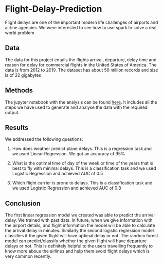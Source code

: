 # Flight-Delay-Prediction

Flight delays are one of the important modern life challenges of airports and airline agencies. We were interested to see how to use spark to solve a real world problem

## Data 

The data for this project entails the flights arrival, departure, delay time and reason for delay for commercial flights in the United States of America. The data is from 2012 to 2019.  The dataset has about 50 million records and size is of 22 gigabytes

## Methods
The jupyter notebook with the analysis can be found [here](https://github.com/PBusienei/Flight-Delay-Prediction-Databricks/blob/main/4.%20Methods.ipynb). It includes all the steps we have used to generate and analyse the data with the required output.

## Results

We addressed the following questions:

1. How does weather predict plane delays. This is a regression task and we used Linear Regression. We got an accuracy of 95%

2. What is the optimal time of day of the week or time of the years that is best to fly with minimal delays. This is a classification task and we used Logistic Regression and achieved AUC of 0.5

3. Which flight carrier is prone to delays. This is a classification task and we used Logistic Regression and achieved AUC of 0.8


## Conclusion
The first linear regression model we created was able to predict the arrival delay. We trained with past data. In future, when we give information with the airport details, and flight information the model will be able to calculate the arrival delay in minutes. Similarly the second logistic regression model classifies if the given flight will have optimal delay or not. The random forest model can predict/classify whether the given flight will have departure delays or not. This is definitely helpful to the users travelling frequently to know more aboue the airlines and help them avoid flight delays which is very common recently. 


